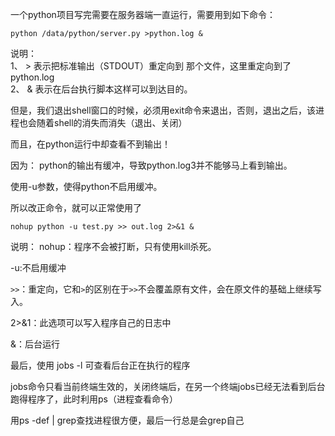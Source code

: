 一个python项目写完需要在服务器端一直运行，需要用到如下命令：
    
    python /data/python/server.py >python.log &

说明：     
1、 > 表示把标准输出（STDOUT）重定向到 那个文件，这里重定向到了python.log     
2、 & 表示在后台执行脚本这样可以到达目的。

但是，我们退出shell窗口的时候，必须用exit命令来退出，否则，退出之后，该进程也会随着shell的消失而消失（退出、关闭）

而且，在python运行中却查看不到输出！

因为：
python的输出有缓冲，导致python.log3并不能够马上看到输出。

使用-u参数，使得python不启用缓冲。

所以改正命令，就可以正常使用了

    nohup python -u test.py >> out.log 2>&1 &
    
说明：
nohup：程序不会被打断，只有使用kill杀死。

-u:不启用缓冲

`>>`：重定向，它和`>`的区别在于`>>`不会覆盖原有文件，会在原文件的基础上继续写入。

2>&1：此选项可以写入程序自己的日志中

&：后台运行

最后，使用 jobs -l 可查看后台正在执行的程序

jobs命令只看当前终端生效的，关闭终端后，在另一个终端jobs已经无法看到后台跑得程序了，此时利用ps（进程查看命令）

用ps -def | grep查找进程很方便，最后一行总是会grep自己
